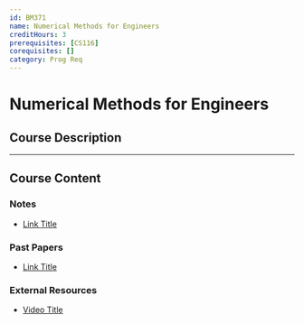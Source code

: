 ```yaml
---
id: BM371
name: Numerical Methods for Engineers 
creditHours: 3
prerequisites: [CS116]
corequisites: []
category: Prog Req
---
```


# Numerical Methods for Engineers 

## Course Description
<Description>

---

## Course Content

### Notes
- [Link Title](https://link.com)

### Past Papers
- [Link Title](https://link.com)

### External Resources
- [Video Title](https://link.com)

